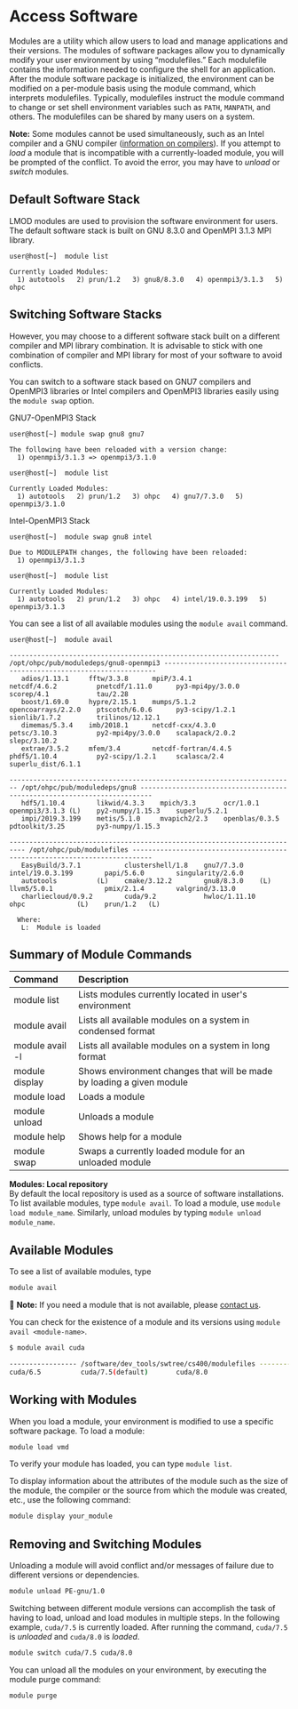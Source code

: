 # Access Software

Modules are a utility which allow users to load and manage applications and their versions. The modules of software packages allow you to dynamically modify your user environment by using “modulefiles.” Each modulefile contains the information needed to configure the shell for an application. After the module software package is initialized, the environment can be modified on a per-module basis using the module command, which interprets modulefiles. Typically, modulefiles instruct the module command to change or set shell environment variables such as `PATH`, `MANPATH`, and others. The modulefiles can be shared by many users on a system.

**Note:** Some modules cannot be used simultaneously, such as an Intel compiler and a GNU compiler \([information on compilers](https://github.com/hpc-cofc/documentation/tree/660cbe68265541127a5250a6a7a53aa040d21f19/using-the-hpc/how-to-use/compilers.md)\). If you attempt to _load_ a module that is incompatible with a currently-loaded module, you will be prompted of the conflict. To avoid the error, you may have to _unload_ or _switch_ modules.

## Default Software Stack

LMOD modules are used to provision the software environment for users. The default software stack is built on GNU 8.3.0 and OpenMPI 3.1.3 MPI library.

```text
user@host[~]  module list

Currently Loaded Modules:
  1) autotools   2) prun/1.2   3) gnu8/8.3.0   4) openmpi3/3.1.3   5) ohpc
```

## Switching Software Stacks

However, you may choose to a different software stack built on a different compiler and MPI library combination. It is advisable to stick with one combination of compiler and MPI library for most of your software to avoid conflicts.

You can switch to a software stack based on GNU7 compilers and OpenMPI3 libraries or Intel compilers and OpenMPI3 libraries easily using the `module swap` option.

GNU7-OpenMPI3 Stack

```text
user@host[~] module swap gnu8 gnu7

The following have been reloaded with a version change:
  1) openmpi3/3.1.3 => openmpi3/3.1.0

user@host[~]  module list

Currently Loaded Modules:
  1) autotools   2) prun/1.2   3) ohpc   4) gnu7/7.3.0   5) openmpi3/3.1.0
```

Intel-OpenMPI3 Stack

```text
user@host[~]  module swap gnu8 intel

Due to MODULEPATH changes, the following have been reloaded:
  1) openmpi3/3.1.3

user@host[~]  module list

Currently Loaded Modules:
  1) autotools   2) prun/1.2   3) ohpc   4) intel/19.0.3.199   5) openmpi3/3.1.3
```

You can see a list of all available modules using the `module avail` command.

```text
user@host[~]  module avail

-------------------------------------------------------------------- /opt/ohpc/pub/moduledeps/gnu8-openmpi3 --------------------------------------------------------------------
   adios/1.13.1     fftw/3.3.8      mpiP/3.4.1              netcdf/4.6.2          pnetcdf/1.11.0      py3-mpi4py/3.0.0    scorep/4.1            tau/2.28
   boost/1.69.0     hypre/2.15.1    mumps/5.1.2             opencoarrays/2.2.0    ptscotch/6.0.6      py3-scipy/1.2.1     sionlib/1.7.2         trilinos/12.12.1
   dimemas/5.3.4    imb/2018.1      netcdf-cxx/4.3.0        petsc/3.10.3          py2-mpi4py/3.0.0    scalapack/2.0.2     slepc/3.10.2
   extrae/3.5.2     mfem/3.4        netcdf-fortran/4.4.5    phdf5/1.10.4          py2-scipy/1.2.1     scalasca/2.4        superlu_dist/6.1.1

------------------------------------------------------------------------ /opt/ohpc/pub/moduledeps/gnu8 -------------------------------------------------------------------------
   hdf5/1.10.4        likwid/4.3.3    mpich/3.3       ocr/1.0.1         openmpi3/3.1.3 (L)    py2-numpy/1.15.3    superlu/5.2.1
   impi/2019.3.199    metis/5.1.0     mvapich2/2.3    openblas/0.3.5    pdtoolkit/3.25        py3-numpy/1.15.3

-------------------------------------------------------------------------- /opt/ohpc/pub/modulefiles ---------------------------------------------------------------------------
   EasyBuild/3.7.1           clustershell/1.8    gnu7/7.3.0           intel/19.0.3.199        papi/5.6.0        singularity/2.6.0
   autotools          (L)    cmake/3.12.2        gnu8/8.3.0    (L)    llvm5/5.0.1             pmix/2.1.4        valgrind/3.13.0
   charliecloud/0.9.2        cuda/9.2            hwloc/1.11.10        ohpc             (L)    prun/1.2   (L)

  Where:
   L:  Module is loaded
```

## Summary of Module Commands

| Command | Description |
| :--- | :--- |
| module list | Lists modules currently located in user's environment |
| module avail | Lists all available modules on a system in condensed format |
| module avail -l | Lists all available modules on a system in long format |
| module display | Shows environment changes that will be made by loading a given module |
| module load | Loads a module |
| module unload | Unloads a module |
| module help | Shows help for a module |
| module swap | Swaps a currently loaded module for an unloaded module |

**Modules: Local repository**  
By default the local repository is used as a source of software installations. To list available modules, type `module avail`. To load a module, use `module load module_name`. Similarly, unload modules by typing `module unload module_name`.

## Available Modules

To see a list of available modules, type

```bash
module avail
```

📝 **Note:** If you need a module that is not available, please [contact us](https://github.com/hpc-cofc/documentation/tree/660cbe68265541127a5250a6a7a53aa040d21f19/support.md).

You can check for the existence of a module and its versions using `module avail <module-name>`.

```bash
$ module avail cuda

----------------- /software/dev_tools/swtree/cs400/modulefiles -----------------
cuda/6.5          cuda/7.5(default)       cuda/8.0
```

## Working with Modules

When you load a module, your environment is modified to use a specific software package. To load a module:

```bash
module load vmd
```

To verify your module has loaded, you can type `module list`.

To display information about the attributes of the module such as the size of the module, the compiler or the source from which the module was created, etc., use the following command:

```bash
module display your_module
```

## Removing and Switching Modules

Unloading a module will avoid conflict and/or messages of failure due to different versions or dependencies.

```bash
module unload PE-gnu/1.0
```

Switching between different module versions can accomplish the task of having to load, unload and load modules in multiple steps. In the following example, `cuda/7.5` is currently loaded. After running the command, `cuda/7.5` is _unloaded_ and `cuda/8.0` is _loaded_.

```bash
module switch cuda/7.5 cuda/8.0
```

You can unload all the modules on your environment, by executing the module purge command:

```bash
module purge
```

